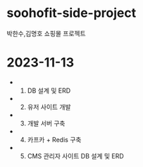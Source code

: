 # soohofit-side-project
박한수,김명호 쇼핑몰 프로젝트

# 2023-11-13
- 1. DB 설계 및 ERD
- 2. 유저 사이트 개발
- 3. 개발 서버 구축
- 4. 카프카 + Redis 구축
- 5. CMS 관리자 사이트 DB 설계 및 ERD
 
